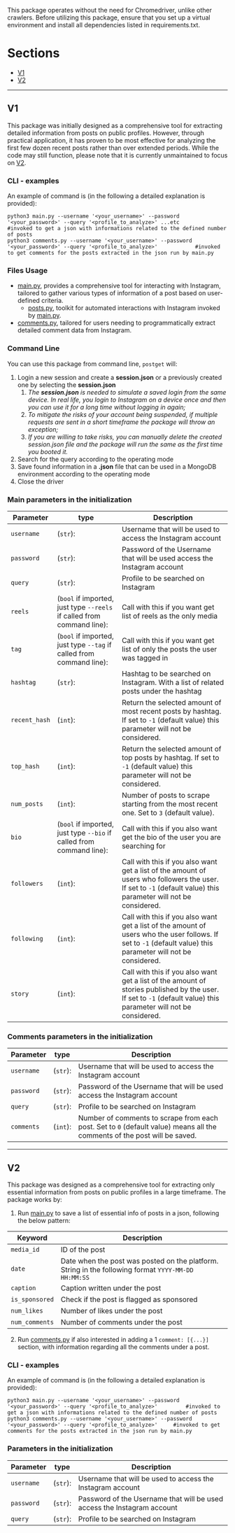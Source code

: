 This package operates without the need for Chromedriver, unlike other crawlers. Before utilizing this package, ensure that you set up a virtual environment and install all dependencies listed in requirements.txt.

# Sections
- [V1](#V1)
- [V2](#V2)

---
## V1
This package was initially designed as a comprehensive tool for extracting detailed information from posts on public profiles. However, through practical application, it has proven to be most effective for analyzing the first few dozen recent posts rather than over extended periods. While the code may still function, please note that it is currently unmaintained to focus on [V2](#V2).

### CLI - examples
An example of command is (in the following a detailed explanation is provided):
```
python3 main.py --username '<your_username>' --password '<your_password>' --query '<profile_to_analyze>' ...etc         #invoked to get a json with informations related to the defined number of posts
python3 comments.py --username '<your_username>' --password '<your_password>' --query '<profile_to_analyze>'            #invoked to get comments for the posts extracted in the json run by main.py
```

### Files Usage
- [main.py](v1/main.py), provides a comprehensive tool for interacting with Instagram, tailored to gather various types of information of a post based on user-defined criteria.
  - [posts.py](v1/ig_postget/posts.py), toolkit for automated interactions with Instagram invoked by [main.py](v1/main.py).
- [comments.py](v1/ig_postget/comments.py), tailored for users needing to programmatically extract detailed comment data from Instagram.


### Command Line
You can use this package from command line, `postget` will:
1. Login a new session and create a **session.json** or a previously created one by selecting the **session.json**
   1. *The **session.json** is needed to simulate a saved login from the same device. In real life, you login to Instagram on a device once and then you can use it for a long time without logging in again;*
   2. *To mitigate the risks of your account being suspended, if multiple requests are sent in a short timeframe the package will throw an exception;*
   3. *If you are willing to take risks, you can manually delete the created session.json file and the package will run the same as the first time you booted it.*
2. Search for the query according to the operating mode
3. Save found information in a **.json** file that can be used in a MongoDB environment according to the operating mode
4. Close the driver

### Main parameters in the initialization
Parameter | type                                                                    | Description
--- |-------------------------------------------------------------------------| ---
`username` | (`str`):                                                                |Username that will be used to access the Instagram account
`password` | (`str`):                                                                |Password of the Username that will be used access the Instagram account
`query` | (`str`):                                                                |Profile to be searched on Instagram
`reels` | (`bool` if imported, just type `--reels` if called from command line):  |Call with this if you want get list of reels as the only media
`tag` | (`bool` if imported, just type `--tag` if called from command line):    |Call with this if you want get list of only the posts the user was tagged in
`hashtag` | (`str`):                                                                |Hashtag to be searched on Instagram. With a list of related posts under the hashtag
`recent_hash` | (`int`):                                                                |Return the selected amount of most recent posts by hashtag. If set to `-1` (default value) this parameter will not be considered.
`top_hash` | (`int`):                                                                |Return the selected amount of top posts by hashtag. If set to `-1` (default value) this parameter will not be considered.
`num_posts` | (`int`):                                                                |Number of posts to scrape starting from the most recent one. Set to `3` (default value).
`bio` | (`bool` if imported, just type `--bio` if called from command line):    |Call with this if you also want get the bio of the user you are searching for
`followers` | (`int`):                                                                |Call with this if you also want get a list of the amount of users who followers the user. If set to `-1` (default value) this parameter will not be considered.
`following` | (`int`):                                                                |Call with this if you also want get a list of the amount of users who the user follows. If set to `-1` (default value) this parameter will not be considered.
`story` | (`int`):                                                                |Call with this if you also want get a list of the amount of stories published by the user. If set to `-1` (default value) this parameter will not be considered.


### Comments parameters in the initialization
Parameter | type                                                                    | Description
--- |-------------------------------------------------------------------------| ---
`username` | (`str`):                                                                |Username that will be used to access the Instagram account
`password` | (`str`):                                                                |Password of the Username that will be used access the Instagram account
`query` | (`str`):                                                                |Profile to be searched on Instagram
`comments` | (`int`):                                                                |Number of comments to scrape from each post. Set to `0` (default value) means all the comments of the post will be saved.


---

## V2
This package was designed as a comprehensive tool for extracting only essential information from posts on public profiles in a large timeframe. The package works by:
1. Run [main.py](v2/main.py) to save a list of essential info of posts in a json, following the below pattern:

Keyword | Description
--- | ---
`media_id`  |ID of the post
`date`      |Date when the post was posted on the platform. String in the following format `YYYY-MM-DD HH:MM:SS`
`caption`       |Caption written under the post
`is_sponsored`     |Check if the post is flagged as sponsored
`num_likes`       |Number of likes under the post
`num_comments`       |Number of comments under the post

2. Run [comments.py](v2/comments.py) if also interested in adding a 1 `comment: [{...}]` section, with information regarding all the comments under a post.

### CLI - examples
An example of command is (in the following a detailed explanation is provided):
```
python3 main.py --username '<your_username>' --password '<your_password>' --query '<profile_to_analyze>'         #invoked to get a json with informations related to the defined number of posts
python3 comments.py --username '<your_username>' --password '<your_password>' --query '<profile_to_analyze>'     #invoked to get comments for the posts extracted in the json run by main.py
```
### Parameters in the initialization
Parameter | type                                                                    | Description
--- |-------------------------------------------------------------------------| ---
`username` | (`str`):                                                                |Username that will be used to access the Instagram account
`password` | (`str`):                                                                |Password of the Username that will be used access the Instagram account
`query` | (`str`):                                                                |Profile to be searched on Instagram
